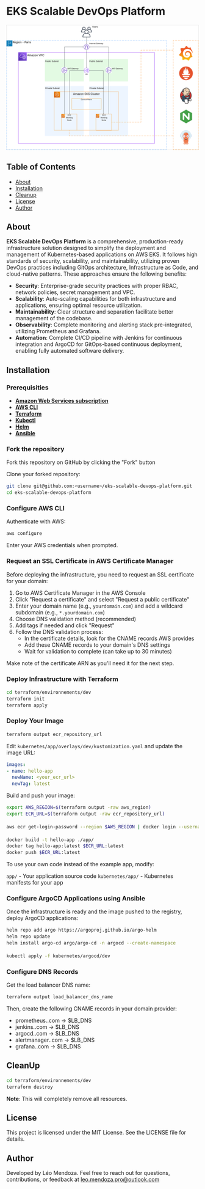 # EKS Scalable DevOps Platform

![Diagram](/assets/eks_scalable_devops_platform_diagram.svg "Diagram")

## Table of Contents

- [About](#about)
- [Installation](#installation)
- [Cleanup](#cleanup)
- [License](#license)
- [Author](#author)

## About

**EKS Scalable DevOps Platform** is a comprehensive, production-ready infrastructure solution designed to simplify the deployment and management of Kubernetes-based applications on AWS EKS. It follows high standards of security, scalability, and maintainability, utilizing proven DevOps practices including GitOps architecture, Infrastructure as Code, and cloud-native patterns. These approaches ensure the following benefits:

- **Security**: Enterprise-grade security practices with proper RBAC, network policies, secret management and VPC.
- **Scalability**: Auto-scaling capabilities for both infrastructure and applications, ensuring optimal resource utilization.
- **Maintainability**: Clear structure and separation facilitate better management of the codebase.
- **Observability**: Complete monitoring and alerting stack pre-integrated, utilizing Prometheus and Grafana.
- **Automation**: Complete CI/CD pipeline with Jenkins for continuous integration and ArgoCD for GitOps-based continuous deployment, enabling fully automated software delivery.

## Installation

### Prerequisities

- [**Amazon Web Services subscription**](https://aws.amazon.com/pricing/)
- [**AWS CLI**](https://docs.aws.amazon.com/cli/latest/userguide/getting-started-install.html)
- [**Terraform**](https://developer.hashicorp.com/terraform/install)
- [**Kubectl**](https://kubernetes.io/releases/download/)
- [**Helm**](https://helm.sh/docs/intro/install/)
- [**Ansible**](https://docs.ansible.com/ansible/latest/installation_guide/intro_installation.html)

### Fork the repository

Fork this repository on GitHub by clicking the "Fork" button

Clone your forked repository:

```bash
git clone git@github.com:<username>/eks-scalable-devops-platform.git
cd eks-scalable-devops-platform
```

### Configure AWS CLI

Authenticate with AWS:

```bash
aws configure
```

Enter your AWS credentials when prompted.

### Request an SSL Certificate in AWS Certificate Manager

Before deploying the infrastructure, you need to request an SSL certificate for your domain:

1. Go to AWS Certificate Manager in the AWS Console
2. Click "Request a certificate" and select "Request a public certificate"
3. Enter your domain name (e.g., `yourdomain.com`) and add a wildcard subdomain (e.g., `*.yourdomain.com`)
4. Choose DNS validation method (recommended)
5. Add tags if needed and click "Request"
6. Follow the DNS validation process:
   - In the certificate details, look for the CNAME records AWS provides
   - Add these CNAME records to your domain's DNS settings
   - Wait for validation to complete (can take up to 30 minutes)

Make note of the certificate ARN as you'll need it for the next step.

### Deploy Infrastructure with Terraform

```bash
cd terraform/environnements/dev
terraform init
terraform apply
```

### Deploy Your Image

```bash
terraform output ecr_repository_url
```

Edit `kubernetes/app/overlays/dev/kustomization.yaml` and update the image URL:

```yaml
images:
- name: hello-app
  newName: <your_ecr_url>
  newTag: latest
```

Build and push your image:

```bash
export AWS_REGION=$(terraform output -raw aws_region)
export ECR_URL=$(terraform output -raw ecr_repository_url)

aws ecr get-login-password --region $AWS_REGION | docker login --username AWS --password-stdin $ECR_URL

docker build -t hello-app ./app/
docker tag hello-app:latest $ECR_URL:latest
docker push $ECR_URL:latest
```

To use your own code instead of the example app, modify:

`app/` - Your application source code
`kubernetes/app/` - Kubernetes manifests for your app


### Configure ArgoCD Applications using Ansible

Once the infrastructure is ready and the image pushed to the registry, deploy ArgoCD applications:

```bash
helm repo add argo https://argoproj.github.io/argo-helm
helm repo update
helm install argo-cd argo/argo-cd -n argocd --create-namespace

kubectl apply -f kubernetes/argocd/dev
```

### Configure DNS Records

Get the load balancer DNS name:

```bash
terraform output load_balancer_dns_name
```
Then, create the following CNAME records in your domain provider:

- prometheus.<yourdomain>.com → $LB_DNS
- jenkins.<yourdomain>.com → $LB_DNS
- argocd.<yourdomain>.com → $LB_DNS
- alertmanager.<yourdomain>.com → $LB_DNS
- grafana.<yourdomain>.com → $LB_DNS

## CleanUp

```bash
cd terraform/environnements/dev
terraform destroy
```

**Note**: This will completely remove all resources.

## License

This project is licensed under the MIT License. See the LICENSE file for details.

## Author

Developed by Léo Mendoza. Feel free to reach out for questions, contributions, or feedback at leo.mendoza.pro@outlook.com